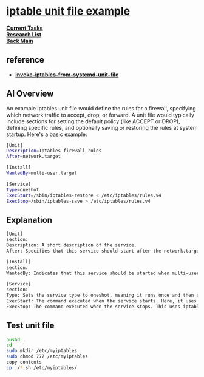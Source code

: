 # **[iptable unit file example](https://serverfault.com/questions/69510/i-have-a-file-with-all-the-iptable-settings-how-do-i-load-this-into-my-server)**

**[Current Tasks](../../../a_status/current_tasks.md)**\
**[Research List](../../research_list.md)**\
**[Back Main](../../../README.md)**

## reference

- **[invoke-iptables-from-systemd-unit-file](https://unix.stackexchange.com/questions/694357/how-to-invoke-iptables-from-systemd-unit-file)**

## AI Overview

An example iptables unit file would define the rules for a firewall, specifying which network traffic to accept, drop, or forward. A unit file would typically include sections for setting the default policy (like ACCEPT or DROP), defining specific rules, and optionally saving or restoring the rules at system startup.
Here's a basic example:

```bash
[Unit]
Description=Iptables firewall rules
After=network.target

[Install]
WantedBy=multi-user.target

[Service]
Type=oneshot
ExecStart=/sbin/iptables-restore < /etc/iptables/rules.v4
ExecStop=/sbin/iptables-save > /etc/iptables/rules.v4
```

## Explanation

```bash
[Unit]
section:
Description: A short description of the service.
After: Specifies that this service should start after the network.target service, ensuring the network is up before applying firewall rules.

[Install]
section:
WantedBy: Indicates that this service should be started when multi-user.target is reached (typically after the system has fully booted).

[Service]
section:
Type: Sets the service type to oneshot, meaning it runs once and then exits.
ExecStart: The command executed when the service starts. Here, it uses iptables-restore to load the firewall rules from /etc/iptables/rules.v4.
ExecStop: The command executed when the service stops. This uses iptables-save to save the current iptables rules to /etc/iptables/rules.v4. 

```

## Test unit file

```bash
pushd .
cd 
sudo mkdir /etc/myiptables
sudo chmod 777 /etc/myiptables
copy contents
cp ./*.sh /etc/myiptables/
```
